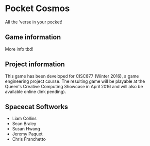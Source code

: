 # Pocket Cosmos
All the 'verse in your pocket!

## Game information
More info tbd!

## Project information
This game has been developed for CISC877 (Winter 2016), a game engineering project course. The resulting game will be playable at the Queen's Creative Computing Showcase in April 2016 and will also be available online (link pending).

## Spacecat Softworks
- Liam Collins
- Sean Braley
- Susan Hwang
- Jeremy Paquet
- Chris Franchetto
